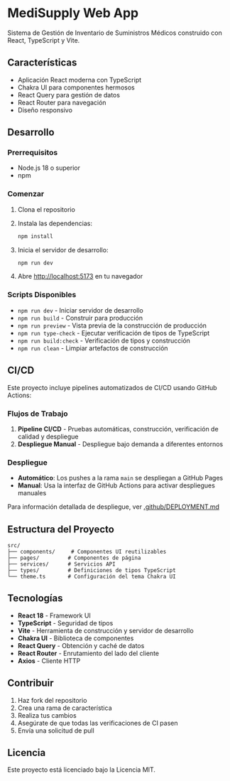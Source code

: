 # MediSupply Web App

Sistema de Gestión de Inventario de Suministros Médicos construido con React, TypeScript y Vite.

## Características

- Aplicación React moderna con TypeScript
- Chakra UI para componentes hermosos
- React Query para gestión de datos
- React Router para navegación
- Diseño responsivo

## Desarrollo

### Prerrequisitos

- Node.js 18 o superior
- npm

### Comenzar

1. Clona el repositorio
2. Instala las dependencias:
   ```bash
   npm install
   ```

3. Inicia el servidor de desarrollo:
   ```bash
   npm run dev
   ```

4. Abre [http://localhost:5173](http://localhost:5173) en tu navegador

### Scripts Disponibles

- `npm run dev` - Iniciar servidor de desarrollo
- `npm run build` - Construir para producción
- `npm run preview` - Vista previa de la construcción de producción
- `npm run type-check` - Ejecutar verificación de tipos de TypeScript
- `npm run build:check` - Verificación de tipos y construcción
- `npm run clean` - Limpiar artefactos de construcción

## CI/CD

Este proyecto incluye pipelines automatizados de CI/CD usando GitHub Actions:

### Flujos de Trabajo

1. **Pipeline CI/CD** - Pruebas automáticas, construcción, verificación de calidad y despliegue
2. **Despliegue Manual** - Despliegue bajo demanda a diferentes entornos

### Despliegue

- **Automático**: Los pushes a la rama `main` se despliegan a GitHub Pages
- **Manual**: Usa la interfaz de GitHub Actions para activar despliegues manuales

Para información detallada de despliegue, ver [.github/DEPLOYMENT.md](.github/DEPLOYMENT.md)

## Estructura del Proyecto

```
src/
├── components/     # Componentes UI reutilizables
├── pages/         # Componentes de página
├── services/      # Servicios API
├── types/         # Definiciones de tipos TypeScript
└── theme.ts       # Configuración del tema Chakra UI
```

## Tecnologías

- **React 18** - Framework UI
- **TypeScript** - Seguridad de tipos
- **Vite** - Herramienta de construcción y servidor de desarrollo
- **Chakra UI** - Biblioteca de componentes
- **React Query** - Obtención y caché de datos
- **React Router** - Enrutamiento del lado del cliente
- **Axios** - Cliente HTTP

## Contribuir

1. Haz fork del repositorio
2. Crea una rama de característica
3. Realiza tus cambios
4. Asegúrate de que todas las verificaciones de CI pasen
5. Envía una solicitud de pull

## Licencia

Este proyecto está licenciado bajo la Licencia MIT.
